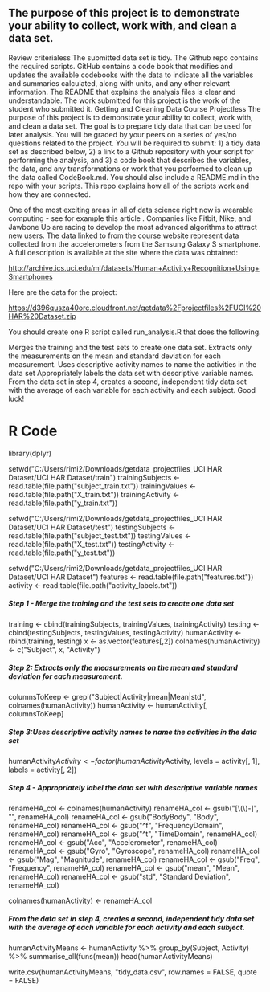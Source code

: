 ## The purpose of this project is to demonstrate your ability to collect, work with, and clean a data set.

Review criterialess 
The submitted data set is tidy.
The Github repo contains the required scripts.
GitHub contains a code book that modifies and updates the available codebooks with the data to indicate all the variables and summaries calculated, along with units, and any other relevant information.
The README that explains the analysis files is clear and understandable.
The work submitted for this project is the work of the student who submitted it.
Getting and Cleaning Data Course Projectless 
The purpose of this project is to demonstrate your ability to collect, work with, and clean a data set. The goal is to prepare tidy data that can be used for later analysis. You will be graded by your peers on a series of yes/no questions related to the project. You will be required to submit: 1) a tidy data set as described below, 2) a link to a Github repository with your script for performing the analysis, and 3) a code book that describes the variables, the data, and any transformations or work that you performed to clean up the data called CodeBook.md. You should also include a README.md in the repo with your scripts. This repo explains how all of the scripts work and how they are connected.

One of the most exciting areas in all of data science right now is wearable computing - see for example this article . Companies like Fitbit, Nike, and Jawbone Up are racing to develop the most advanced algorithms to attract new users. The data linked to from the course website represent data collected from the accelerometers from the Samsung Galaxy S smartphone. A full description is available at the site where the data was obtained:

http://archive.ics.uci.edu/ml/datasets/Human+Activity+Recognition+Using+Smartphones

Here are the data for the project:

https://d396qusza40orc.cloudfront.net/getdata%2Fprojectfiles%2FUCI%20HAR%20Dataset.zip

You should create one R script called run_analysis.R that does the following.

Merges the training and the test sets to create one data set.
Extracts only the measurements on the mean and standard deviation for each measurement.
Uses descriptive activity names to name the activities in the data set
Appropriately labels the data set with descriptive variable names.
From the data set in step 4, creates a second, independent tidy data set with the average of each variable for each activity and each subject.
Good luck!

# R Code

library(dplyr)

setwd("C:/Users/rimi2/Downloads/getdata_projectfiles_UCI HAR Dataset/UCI HAR Dataset/train")
trainingSubjects <- read.table(file.path("subject_train.txt"))
trainingValues <- read.table(file.path("X_train.txt"))
trainingActivity <- read.table(file.path("y_train.txt"))

setwd("C:/Users/rimi2/Downloads/getdata_projectfiles_UCI HAR Dataset/UCI HAR Dataset/test")
testingSubjects <- read.table(file.path("subject_test.txt"))
testingValues <- read.table(file.path("X_test.txt"))
testingActivity <- read.table(file.path("y_test.txt"))

setwd("C:/Users/rimi2/Downloads/getdata_projectfiles_UCI HAR Dataset/UCI HAR Dataset")
features <- read.table(file.path("features.txt"))
activity <- read.table(file.path("activity_labels.txt"))


##### Step 1 - Merge the training and the test sets to create one data set
training <- cbind(trainingSubjects, trainingValues, trainingActivity)
testing <- cbind(testingSubjects, testingValues, testingActivity)
humanActivity <- rbind(training, testing)
x <- as.vector(features[,2])
colnames(humanActivity) <- c("Subject", x, "Activity")

##### Step 2: Extracts only the measurements on the mean and standard deviation for each measurement.
columnsToKeep <- grepl("Subject|Activity|mean|Mean|std", colnames(humanActivity))
humanActivity <- humanActivity[, columnsToKeep]

##### Step 3:Uses descriptive activity names to name the activities in the data set

humanActivity$Activity <- factor(humanActivity$Activity, levels = activity[, 1], labels = activity[, 2])

##### Step 4 - Appropriately label the data set with descriptive variable names

renameHA_col <- colnames(humanActivity)
renameHA_col <- gsub("[\\(\\)-]", "", renameHA_col)
renameHA_col <- gsub("BodyBody", "Body", renameHA_col)
renameHA_col <- gsub("^f", "FrequencyDomain", renameHA_col)
renameHA_col <- gsub("^t", "TimeDomain", renameHA_col)
renameHA_col <- gsub("Acc", "Accelerometer", renameHA_col)
renameHA_col <- gsub("Gyro", "Gyroscope", renameHA_col)
renameHA_col <- gsub("Mag", "Magnitude", renameHA_col)
renameHA_col <- gsub("Freq", "Frequency", renameHA_col)
renameHA_col <- gsub("mean", "Mean", renameHA_col)
renameHA_col <- gsub("std", "Standard Deviation", renameHA_col)

colnames(humanActivity) <- renameHA_col

##### From the data set in step 4, creates a second, independent tidy data set with the average of each variable for each activity and each subject.

humanActivityMeans <- humanActivity %>% 
        group_by(Subject, Activity) %>%
        summarise_all(funs(mean))
head(humanActivityMeans)

write.csv(humanActivityMeans, "tidy_data.csv", row.names = FALSE, quote = FALSE)
